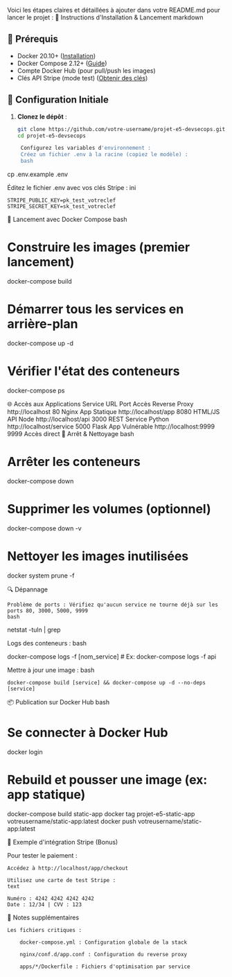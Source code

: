 Voici les étapes claires et détaillées à ajouter dans votre README.md pour lancer le projet :
📌 Instructions d'Installation & Lancement
markdown

## 🚀 Prérequis
- Docker 20.10+ ([Installation](https://docs.docker.com/engine/install/))
- Docker Compose 2.12+ ([Guide](https://docs.docker.com/compose/install/))
- Compte Docker Hub (pour pull/push les images)
- Clés API Stripe (mode test) ([Obtenir des clés](https://dashboard.stripe.com/test/apikeys))

## 🔧 Configuration Initiale
1. **Clonez le dépôt** :
   ```bash
   git clone https://github.com/votre-username/projet-e5-devsecops.git
   cd projet-e5-devsecops

    Configurez les variables d'environnement :
    Créez un fichier .env à la racine (copiez le modèle) :
    bash

cp .env.example .env

Éditez le fichier .env avec vos clés Stripe :
ini

    STRIPE_PUBLIC_KEY=pk_test_votreclef
    STRIPE_SECRET_KEY=sk_test_votreclef

🐳 Lancement avec Docker Compose
bash

# Construire les images (premier lancement)
docker-compose build

# Démarrer tous les services en arrière-plan
docker-compose up -d

# Vérifier l'état des conteneurs
docker-compose ps

🌐 Accès aux Applications
Service	URL	Port	Accès
Reverse Proxy	http://localhost	80	Nginx
App Statique	http://localhost/app	8080	HTML/JS
API Node	http://localhost/api	3000	REST
Service Python	http://localhost/service	5000	Flask
App Vulnérable	http://localhost:9999	9999	Accès direct
🛑 Arrêt & Nettoyage
bash

# Arrêter les conteneurs
docker-compose down

# Supprimer les volumes (optionnel)
docker-compose down -v

# Nettoyer les images inutilisées
docker system prune -f

🔍 Dépannage

    Problème de ports : Vérifiez qu'aucun service ne tourne déjà sur les ports 80, 3000, 5000, 9999
    bash

netstat -tuln | grep <PORT>

Logs des conteneurs :
bash

docker-compose logs -f [nom_service]  # Ex: docker-compose logs -f api

Mettre à jour une image :
bash

    docker-compose build [service] && docker-compose up -d --no-deps [service]

📦 Publication sur Docker Hub
bash

# Se connecter à Docker Hub
docker login

# Rebuild et pousser une image (ex: app statique)
docker-compose build static-app
docker tag projet-e5-static-app votreusername/static-app:latest
docker push votreusername/static-app:latest

🎯 Exemple d'intégration Stripe (Bonus)

Pour tester le paiement :

    Accédez à http://localhost/app/checkout

    Utilisez une carte de test Stripe :
    text

    Numéro : 4242 4242 4242 4242
    Date : 12/34 | CVV : 123

📝 Notes supplémentaires

    Les fichiers critiques :

        docker-compose.yml : Configuration globale de la stack

        nginx/conf.d/app.conf : Configuration du reverse proxy

        apps/*/Dockerfile : Fichiers d'optimisation par service